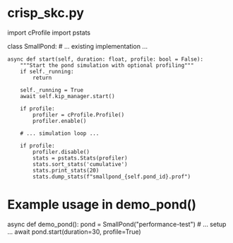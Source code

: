 # crisp_skc.py
import cProfile
import pstats

class SmallPond:
    # ... existing implementation ...
    
    async def start(self, duration: float, profile: bool = False):
        """Start the pond simulation with optional profiling"""
        if self._running: 
            return
            
        self._running = True
        await self.kip_manager.start()
        
        if profile:
            profiler = cProfile.Profile()
            profiler.enable()
            
        # ... simulation loop ...
        
        if profile:
            profiler.disable()
            stats = pstats.Stats(profiler)
            stats.sort_stats('cumulative')
            stats.print_stats(20)
            stats.dump_stats(f"smallpond_{self.pond_id}.prof")

# Example usage in demo_pond()
async def demo_pond():
    pond = SmallPond("performance-test")
    # ... setup ...
    await pond.start(duration=30, profile=True)
